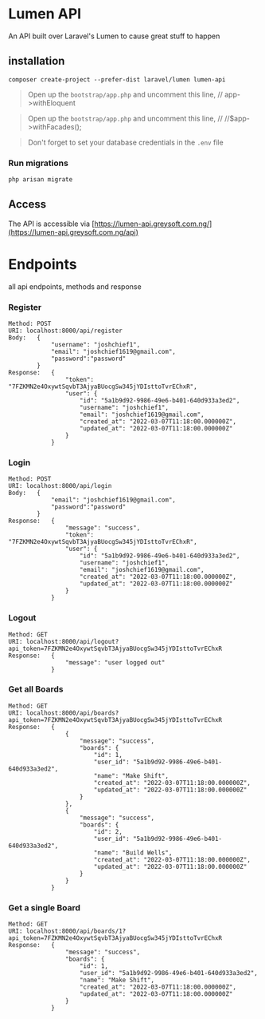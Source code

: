 # Lumen API

An API built over Laravel's Lumen to cause great stuff to happen

## installation

```
composer create-project --prefer-dist laravel/lumen lumen-api
```

> Open up the `bootstrap/app.php` and uncomment this line, // app->withEloquent

> Open up the `bootstrap/app.php` and uncomment this line, // //$app->withFacades();

> Don't forget to set your database credentials in the `.env` file

### Run migrations

```bash
php arisan migrate
```

## Access

The API is accessible via [https://lumen-api.greysoft.com.ng/](https://lumen-api.greysoft.com.ng/api)

# Endpoints

all api endpoints, methods and response

### Register

```
Method: POST
URI: localhost:8000/api/register
Body:   {
            "username": "joshchief1",
            "email": "joshchief1619@gmail.com",
            "password":"password"
        }
Response:   {
                "token": "7FZKMN2e4OxywtSqvbT3AjyaBUocgSw345jYDIsttoTvrEChxR",
                "user": {
                    "id": "5a1b9d92-9986-49e6-b401-640d933a3ed2",
                    "username": "joshchief1",
                    "email": "joshchief1619@gmail.com",
                    "created_at": "2022-03-07T11:18:00.000000Z",
                    "updated_at": "2022-03-07T11:18:00.000000Z"
                }
            }
```

### Login

```
Method: POST
URI: localhost:8000/api/login
Body:   {
            "email": "joshchief1619@gmail.com",
            "password":"password"
        }
Response:   {
                "message": "success",
                "token": "7FZKMN2e4OxywtSqvbT3AjyaBUocgSw345jYDIsttoTvrEChxR",
                "user": {
                    "id": "5a1b9d92-9986-49e6-b401-640d933a3ed2",
                    "username": "joshchief1",
                    "email": "joshchief1619@gmail.com",
                    "created_at": "2022-03-07T11:18:00.000000Z",
                    "updated_at": "2022-03-07T11:18:00.000000Z"
                }
            }
```

### Logout

```
Method: GET
URI: localhost:8000/api/logout?api_token=7FZKMN2e4OxywtSqvbT3AjyaBUocgSw345jYDIsttoTvrEChxR
Response:   {
                "message": "user logged out"
            }
```

### Get all Boards

```
Method: GET
URI: localhost:8000/api/boards?api_token=7FZKMN2e4OxywtSqvbT3AjyaBUocgSw345jYDIsttoTvrEChxR
Response:   {
                {
                    "message": "success",
                    "boards": {
                        "id": 1,
                        "user_id": "5a1b9d92-9986-49e6-b401-640d933a3ed2",
                        "name": "Make Shift",
                        "created_at": "2022-03-07T11:18:00.000000Z",
                        "updated_at": "2022-03-07T11:18:00.000000Z"
                    }
                },
                {
                    "message": "success",
                    "boards": {
                        "id": 2,
                        "user_id": "5a1b9d92-9986-49e6-b401-640d933a3ed2",
                        "name": "Build Wells",
                        "created_at": "2022-03-07T11:18:00.000000Z",
                        "updated_at": "2022-03-07T11:18:00.000000Z"
                    }
                }
            }
```

### Get a single Board

```
Method: GET
URI: localhost:8000/api/boards/1?api_token=7FZKMN2e4OxywtSqvbT3AjyaBUocgSw345jYDIsttoTvrEChxR
Response:   {
                "message": "success",
                "boards": {
                    "id": 1,
                    "user_id": "5a1b9d92-9986-49e6-b401-640d933a3ed2",
                    "name": "Make Shift",
                    "created_at": "2022-03-07T11:18:00.000000Z",
                    "updated_at": "2022-03-07T11:18:00.000000Z"
                }
            }
```
